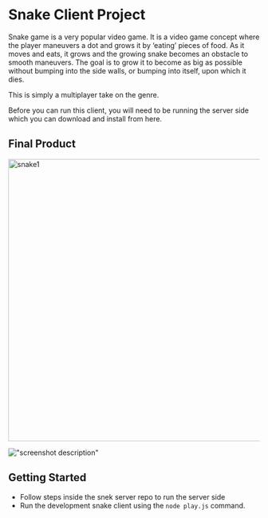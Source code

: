 # Snake Client Project

Snake game is a very popular video game. It is a video game concept where the player maneuvers a dot and grows it by ‘eating’ pieces of food. As it moves and eats, it grows and the growing snake becomes an obstacle to smooth maneuvers. The goal is to grow it to become as big as possible without bumping into the side walls, or bumping into itself, upon which it dies.

This is simply a multiplayer take on the genre.

Before you can run this client, you will need to be running the server side which you can download and install from here. 

## Final Product

<img width="565" alt="snake1" src="https://user-images.githubusercontent.com/92807500/155753474-b621a7a1-9654-48f5-99a2-664d0e627980.PNG">

!["screenshot description"](#)


## Getting Started

- Follow steps inside the snek server repo to run the server side
- Run the development snake client using the `node play.js` command.